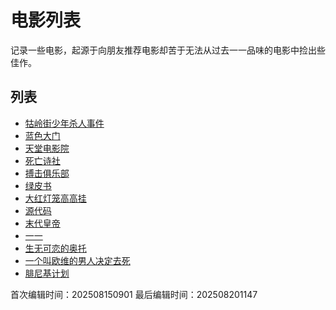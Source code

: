 # 电影列表

记录一些电影，起源于向朋友推荐电影却苦于无法从过去一一品味的电影中捡出些佳作。

## 列表
- [牯岭街少年杀人事件](010.movie.md)
- [蓝色大门](020.movie.md)
- [天堂电影院](030.movie.md)
- [死亡诗社](040.movie.md)
- [搏击俱乐部](050.movie.md)
- [绿皮书](060.movie.md)
- [大红灯笼高高挂](070.movie.md)
- [源代码](080.movie.md)
- [末代皇帝](090.movie.md)
- [一一](100.movie.md)
- [生无可恋的奥托](110.movie.md)
- [一个叫欧维的男人决定去死](120.movie.md)
- [腓尼基计划](130.movie.md)

<!-- 文章编辑时间信息 -->
首次编辑时间：202508150901
最后编辑时间：202508201147
<!-- 编辑时间信息结束 -->